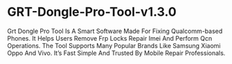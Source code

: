 # GRT-Dongle-Pro-Tool-v1.3.0
Grt Dongle Pro Tool Is A Smart Software Made For Fixing Qualcomm-based Phones. It Helps Users Remove Frp Locks Repair Imei And Perform Qcn Operations. The Tool Supports Many Popular Brands Like Samsung Xiaomi Oppo And Vivo. It’s Fast Simple And Trusted By Mobile Repair Professionals.
